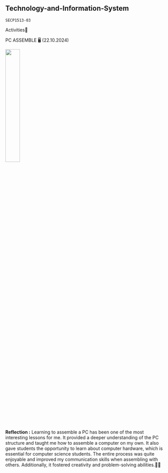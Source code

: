 ## Technology-and-Information-System
`SECP1513-03`

Activities🎯

PC ASSEMBLE 🖥️ (22.10.2024)


<img src="(https://github.com/user-attachments/assets/5acf9223-bf86-4b78-970b-4042dd1571da)" style="width: 30%" />

 **Reflection :** Learning to assemble a PC has been one of the most interesting lessons for me. It provided a deeper understanding of the PC structure and taught me how to assemble a computer on my own. It also gave students the opportunity to learn about computer hardware, which is essential for computer science students. The entire process was quite enjoyable and improved my communication skills when assembling with others. Additionally, it fostered creativity and problem-solving abilities.💯💯
